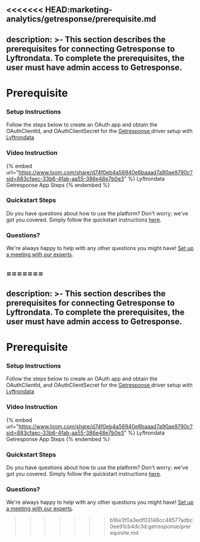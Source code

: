 <<<<<<< HEAD:marketing-analytics/getresponse/prerequisite.md
---
description: >-
  This section describes the prerequisites for connecting Getresponse to
  Lyftrondata. To complete the prerequisites, the user must have admin access to
  Getresponse.
---

# Prerequisite

<mark style="color:blue;"></mark>

### Setup Instructions

Follow the steps below to create an OAuth app and obtain the OAuthClientId, and OAuthClientSecret for the [Getresponse](https://www.lyftrondata.com/integration/marketing-analytics/getresponse/)[ ](https://www.lyftrondata.com/integration/freshdesk/)driver setup with [Lyftrondata](https://www.lyftrondata.com)

### Video Instruction

{% embed url="https://www.loom.com/share/d74f0eb4a56940e6baaad7a90ae9790c?sid=883cfaec-33b6-4fab-aa55-386e48e7b0e3" %}
Lyftrondata Getresponse App Steps
{% endembed %}

### Quickstart Steps

Do you have questions about how to use the platform? Don't worry; we've got you covered. Simply follow the quickstart instructions [here](../../../quickstart-steps.md).

### Questions? <a href="#questions" id="questions"></a>

We're always happy to help with any other questions you might have! [Set up a meeting with our experts](https://www.lyftrondata.com/book-a-meeting/).

=======
---
description: >-
  This section describes the prerequisites for connecting Getresponse to
  Lyftrondata. To complete the prerequisites, the user must have admin access to
  Getresponse.
---

# Prerequisite

<mark style="color:blue;"></mark>

### Setup Instructions

Follow the steps below to create an OAuth app and obtain the OAuthClientId, and OAuthClientSecret for the [Getresponse](https://www.lyftrondata.com/integration/marketing-analytics/getresponse/)[ ](https://www.lyftrondata.com/integration/freshdesk/)driver setup with [Lyftrondata](https://www.lyftrondata.com)

### Video Instruction

{% embed url="https://www.loom.com/share/d74f0eb4a56940e6baaad7a90ae9790c?sid=883cfaec-33b6-4fab-aa55-386e48e7b0e3" %}
Lyftrondata Getresponse App Steps
{% endembed %}

### Quickstart Steps

Do you have questions about how to use the platform? Don't worry; we've got you covered. Simply follow the quickstart instructions [here](../../../quickstart-steps.md).

### Questions? <a href="#questions" id="questions"></a>

We're always happy to help with any other questions you might have! [Set up a meeting with our experts](https://www.lyftrondata.com/book-a-meeting/).

>>>>>>> b16e3f0a3edf03146cc48577adbc0ee91cb4dc3d:getresponse/prerequisite.md
